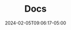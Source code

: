 ---
weight: 999
title: "Docs"
description: ""
icon: "article"
date: "2024-02-05T09:06:17-05:00"
lastmod: "2024-02-05T09:06:17-05:00"
draft: true
toc: true
---